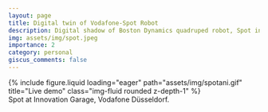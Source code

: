 ```yaml
---
layout: page
title: Digital twin of Vodafone-Spot Robot
description: Digital shadow of Boston Dynamics quadruped robot, Spot in Isaac sim 
img: assets/img/spot.jpeg
importance: 2
category: personal
giscus_comments: false
---
```





<div class="row">
    <div class="col-sm mt-3 mt-md-0">
        {% include figure.liquid loading="eager" path="assets/img/spotani.gif" title="Live demo" class="img-fluid rounded z-depth-1" %}
    </div>
    
    
</div>
<div class="caption">
    Spot at Innovation Garage, Vodafone  Düsseldorf.
</div>

